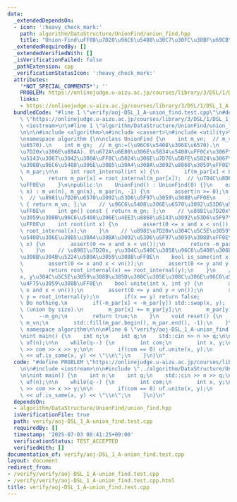 ```yaml
---
data:
  _extendedDependsOn:
  - icon: ':heavy_check_mark:'
    path: algorithm/DataStructure/UnionFind/union_find.hpp
    title: "Union-Find\uFF08\u7D20\u96C6\u5408\u30C7\u30FC\u30BF\u69CB\u9020\uFF09"
  _extendedRequiredBy: []
  _extendedVerifiedWith: []
  _isVerificationFailed: false
  _pathExtension: cpp
  _verificationStatusIcon: ':heavy_check_mark:'
  attributes:
    '*NOT_SPECIAL_COMMENTS*': ''
    PROBLEM: https://onlinejudge.u-aizu.ac.jp/courses/library/3/DSL/1/DSL_1_A
    links:
    - https://onlinejudge.u-aizu.ac.jp/courses/library/3/DSL/1/DSL_1_A
  bundledCode: "#line 1 \"verify/aoj-DSL_1_A-union_find.test.cpp\"\n#define PROBLEM\
    \ \"https://onlinejudge.u-aizu.ac.jp/courses/library/3/DSL/1/DSL_1_A\"\n\n#include\
    \ <iostream>\n\n#line 1 \"algorithm/DataStructure/UnionFind/union_find.hpp\"\n\
    \n\n\n#include <algorithm>\n#include <cassert>\n#include <utility>\n#include <vector>\n\
    \nnamespace algorithm {\n\nclass UnionFind {\n    int m_vn;  // m_vn:=(\u8981\u7D20\
    \u6570).\n    int m_gn;  // m_gn:=(\u96C6\u5408\u306E\u6570).\n    // m_par[x]:=(\u8981\
    \u7D20x\u306E\u89AA). 0\u672A\u6E80\u306E\u5834\u5408\uFF0Cx\u306F\u4EE3\u8868\
    \u5143\u3067\u3042\u308A\uFF0C\u5024\u306E\u7D76\u5BFE\u5024\u306F\u5C5E\u3059\
    \u308B\u96C6\u5408\u306E\u30B5\u30A4\u30BA\u3092\u8868\u3059\uFF0E\n    std::vector<int>\
    \ m_par;\n\n    int root_internal(int x) {\n        if(m_par[x] < 0) return x;\n\
    \        return m_par[x] = root_internal(m_par[x]);  // \u7D4C\u8DEF\u5727\u7E2E\
    \uFF0E\n    }\n\npublic:\n    UnionFind() : UnionFind(0) {}\n    explicit UnionFind(int\
    \ n) : m_vn(n), m_gn(n), m_par(n, -1) {\n        assert(n >= 0);\n    }\n\n  \
    \  // \u8981\u7D20\u6570\u3092\u53D6\u5F97\u3059\u308B\uFF0E\n    int vn() const\
    \ { return m_vn; };\n    // \u96C6\u5408\u306E\u6570\u3092\u53D6\u5F97\u3059\u308B\
    \uFF0E\n    int gn() const { return m_gn; };\n    // \u8981\u7D20x\u304C\u5C5E\
    \u3059\u308B\u96C6\u5408\u306E\u4EE3\u8868\u5143\u3092\u53D6\u5F97\u3059\u308B\
    \uFF0E\n    int root(int x) {\n        assert(0 <= x and x < vn());\n        return\
    \ root_internal(x);\n    }\n    // \u8981\u7D20x\u304C\u5C5E\u3059\u308B\u96C6\
    \u5408\u306E\u30B5\u30A4\u30BA\u3092\u53D6\u5F97\u3059\u308B\uFF0E\n    int size(int\
    \ x) {\n        assert(0 <= x and x < vn());\n        return -m_par[root_internal(x)];\n\
    \    }\n    // \u8981\u7D20x, y\u304C\u540C\u3058\u96C6\u5408\u306B\u5C5E\u3059\
    \u308B\u304B\u5224\u5B9A\u3059\u308B\uFF0E\n    bool is_same(int x, int y) {\n\
    \        assert(0 <= x and x < vn());\n        assert(0 <= y and y < vn());\n\
    \        return root_internal(x) == root_internal(y);\n    }\n    // \u8981\u7D20\
    x, y\u304C\u5C5E\u3059\u308B\u305D\u308C\u305E\u308C\u306E\u96C6\u5408\u3092\u5408\
    \u4F75\u3059\u308B\uFF0E\n    bool unite(int x, int y) {\n        assert(0 <=\
    \ x and x < vn());\n        assert(0 <= y and y < vn());\n        x = root_internal(x),\
    \ y = root_internal(y);\n        if(x == y) return false;                    //\
    \ Do nothing.\n        if(-m_par[x] < -m_par[y]) std::swap(x, y);  // Merge technique\
    \ (union by size).\n        m_par[x] += m_par[y];\n        m_par[y] = x;\n   \
    \     --m_gn;\n        return true;\n    }\n    void reset() {\n        m_gn =\
    \ m_vn;\n        std::fill(m_par.begin(), m_par.end(), -1);\n    }\n};\n\n}  //\
    \ namespace algorithm\n\n\n#line 6 \"verify/aoj-DSL_1_A-union_find.test.cpp\"\n\
    \nint main() {\n    int n;\n    int q;\n    std::cin >> n >> q;\n\n    algorithm::UnionFind\
    \ uf(n);\n\n    while(q--) {\n        int com;\n        int x, y;\n        std::cin\
    \ >> com >> x >> y;\n\n        if(com == 0) uf.unite(x, y);\n        else std::cout\
    \ << uf.is_same(x, y) << \"\\n\";\n    }\n}\n"
  code: "#define PROBLEM \"https://onlinejudge.u-aizu.ac.jp/courses/library/3/DSL/1/DSL_1_A\"\
    \n\n#include <iostream>\n\n#include \"../algorithm/DataStructure/UnionFind/union_find.hpp\"\
    \n\nint main() {\n    int n;\n    int q;\n    std::cin >> n >> q;\n\n    algorithm::UnionFind\
    \ uf(n);\n\n    while(q--) {\n        int com;\n        int x, y;\n        std::cin\
    \ >> com >> x >> y;\n\n        if(com == 0) uf.unite(x, y);\n        else std::cout\
    \ << uf.is_same(x, y) << \"\\n\";\n    }\n}\n"
  dependsOn:
  - algorithm/DataStructure/UnionFind/union_find.hpp
  isVerificationFile: true
  path: verify/aoj-DSL_1_A-union_find.test.cpp
  requiredBy: []
  timestamp: '2025-07-03 00:41:25+09:00'
  verificationStatus: TEST_ACCEPTED
  verifiedWith: []
documentation_of: verify/aoj-DSL_1_A-union_find.test.cpp
layout: document
redirect_from:
- /verify/verify/aoj-DSL_1_A-union_find.test.cpp
- /verify/verify/aoj-DSL_1_A-union_find.test.cpp.html
title: verify/aoj-DSL_1_A-union_find.test.cpp
---
```


